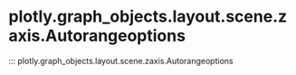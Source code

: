 # plotly.graph_objects.layout.scene.zaxis.Autorangeoptions

::: plotly.graph_objects.layout.scene.zaxis.Autorangeoptions
